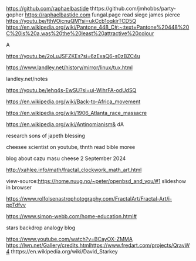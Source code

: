 https://github.com/raphaelbastide
thttps://github.com/jmhobbs/party-gopher
https://raphaelbastide.com
fungal.page
read siege james pierce
https://youtu.be/fthVOicnuQM?si=ukCcb1oqkirTCD5Q
https://en.wikipedia.org/wiki/Pantone_448_C#:~:text=Pantone%20448%20C%20is%20a,was%20the%20least%20attractive%20colour

A

https://youtu.be/2oLuJSFZKEs?si=6zExaQ6-s0zBZC4u

https://www.landley.net/history/mirror/linux/tux.html

landley.net/notes

https://youtu.be/lehq4s-EwSU?si=ui-WihrFA-odUdSQ


https://en.wikipedia.org/wiki/Back-to-Africa_movement

https://en.wikipedia.org/wiki/1906_Atlanta_race_massacre

https://en.wikipedia.org/wiki/Antinomianism& dA










research sons of japeth blessing

cheesee scientist on youtube,  thnth
read bible moree


 blog about cazu masu cheese
2 September 2024

http://xahlee.info/math/fractal_clockwork_math_art.html

view-source:https://home.nuug.no/~peter/openbsd_and_you/#1
slideshow in browser

https://www.rolfolsenastrophotography.com/FractalArt/Fractal-Art/i-ppTdfvv

https://www.simon-webb.com/home-education.html#

stars backdrop analogy blog

https://www.youtube.com/watch?v=BCayOX-ZMMA
https://lwn.net/Gallery/credits.htmlhttps://www.fredart.com/projects/QravW4
thttps://en.wikipedia.org/wiki/David_Starkey
